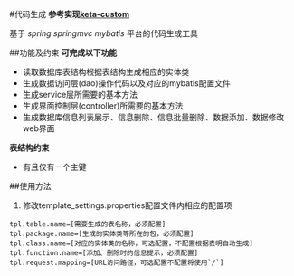 #代码生成
**参考实现[keta-custom](mailto:ketayao@gmail.com)**

基于 *spring springmvc mybatis* 平台的代码生成工具

##功能及约束
**可完成以下功能**

* 读取数据库表结构根据表结构生成相应的实体类
* 生成数据访问层(dao)操作代码以及对应的mybatis配置文件
* 生成service层所需要的基本方法
* 生成界面控制层(controller)所需要的基本方法
* 生成数据库信息列表展示、信息删除、信息批量删除、数据添加、数据修改web界面

**表结构约束**

* 有且仅有一个主键

##使用方法
1. 修改template_settings.properties配置文件内相应的配置项
```
tpl.table.name=[需要生成的表名称，必须配置]
tpl.package.name=[生成的实体类等所在的包，必须配置]
tpl.class.name=[对应的实体类的名称，可选配置，不配置根据表明自动生成]
tpl.function.name=[添加、删除时的信息提示，必须配置]
tpl.request.mapping=[URL访问路径，可选配置不配置将使用`/`]
```
